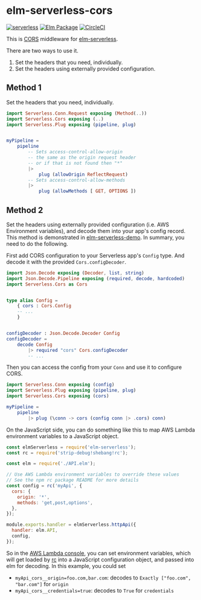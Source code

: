 # elm-serverless-cors

[![serverless](http://public.serverless.com/badges/v3.svg)](http://www.serverless.com)
[![Elm Package](https://img.shields.io/badge/elm-1.0.1-blue.svg)](http://package.elm-lang.org/packages/ktonon/elm-serverless-cors/latest)
[![CircleCI](https://img.shields.io/circleci/project/github/ktonon/elm-serverless-cors.svg)](https://circleci.com/gh/ktonon/elm-serverless-cors)

This is [CORS][] middleware for [elm-serverless][].

There are two ways to use it.

1. Set the headers that you need, individually.
2. Set the headers using externally provided configuration.

## Method 1

Set the headers that you need, individually.

```elm
import Serverless.Conn.Request exposing (Method(..))
import Serverless.Cors exposing (..)
import Serverless.Plug exposing (pipeline, plug)


myPipeline =
    pipeline
        -- Sets access-control-allow-origin
        -- the same as the origin request header
        -- or if that is not found then "*"
        |>
            plug (allowOrigin ReflectRequest)
        -- Sets access-control-allow-methods
        |>
            plug (allowMethods [ GET, OPTIONS ])
```

## Method 2

Set the headers using externally provided configuration (i.e. AWS Environment variables), and decode them into your app's config record. This method is demonstrated in [elm-serverless-demo][]. In summary, you need to do the following.

First add CORS configuration to your Serverless app's `Config` type. And decode it with the provided `Cors.configDecoder`.

```elm
import Json.Decode exposing (Decoder, list, string)
import Json.Decode.Pipeline exposing (required, decode, hardcoded)
import Serverless.Cors as Cors


type alias Config =
    { cors : Cors.Config
    -- ...
    }


configDecoder : Json.Decode.Decoder Config
configDecoder =
    decode Config
        |> required "cors" Cors.configDecoder
        -- ...
```

Then you can access the config from your `Conn` and use it to configure CORS.

```elm
import Serverless.Conn exposing (config)
import Serverless.Plug exposing (pipeline, plug)
import Serverless.Cors exposing (cors)

myPipeline =
    pipeline
        |> plug (\conn -> cors (config conn |> .cors) conn)
```

On the JavaScript side, you can do something like this to map AWS Lambda environment variables to a JavaScript object.

```javascript
const elmServerless = require('elm-serverless');
const rc = require('strip-debug!shebang!rc');

const elm = require('./API.elm');

// Use AWS Lambda environment variables to override these values
// See the npm rc package README for more details
const config = rc('myApi', {
  cors: {
    origin: '*',
    methods: 'get,post,options',
  },
});

module.exports.handler = elmServerless.httpApi({
  handler: elm.API,
  config,
});
```

So in the [AWS Lambda console][], you can set environment variables, which will get loaded by [rc][] into a JavaScript configuration object, and passed into elm for decoding. In this example, you could set

* `myApi_cors__origin=foo.com,bar.com`: decodes to `Exactly ["foo.com", "bar.com"]` for `origin`
* `myApi_cors__credentials=true`: decodes to `True` for `credentials`

[AWS Lambda console]:https://console.aws.amazon.com/lambda/home
[CORS]:https://en.wikipedia.org/wiki/Cross-origin_resource_sharing
[elm-serverless]:http://package.elm-lang.org/packages/ktonon/elm-serverless/latest
[elm-serverless-demo]:https://github.com/ktonon/elm-serverless-demo
[rc]:https://www.npmjs.com/package/rc#standards
